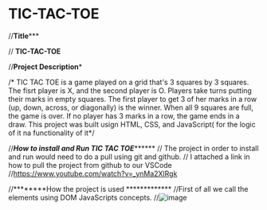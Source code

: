 # TIC-TAC-TOE
//********Title***********


// ******TIC-TAC-TOE******


//********Project Description*********



/* TIC TAC TOE is a game played on a grid that's 3 squares by 3 squares.
The fisrt player is  X, and the second player is O. Players take turns putting their marks in empty squares.
The first player to get 3 of her marks in a row (up, down, across, or diagonally) is the winner.
When all 9 squares are full, the game is over. If no player has 3 marks in a row, the game ends in a draw. 
This project was built usign HTML, CSS, and JavaScript( for the logic of it na functionality of it*/



//*********How to install and Run TIC TAC TOE***************
// The project in order to install and run would need to do a pull using git and github. 
// I attached a link in how to pull the project from github to our VSCode //https://www.youtube.com/watch?v=_ynMa2XlRgk


//********How the project is used *************
//First of all we call the elements using DOM JavaScripts concepts.
//![image](https://user-images.githubusercontent.com/110556973/190923256-6789c3e0-5de0-403d-9dbf-71217a6da49a.png)

